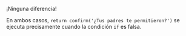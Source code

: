 ¡Ninguna diferencia!

En ambos casos, `return confirm('¿Tus padres te permitieron?')` se ejecuta precisamente cuando la condición `if` es falsa.
